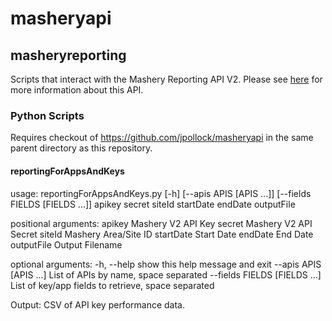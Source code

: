 # masheryapi

## masheryreporting

Scripts that interact with the Mashery Reporting API V2. Please see [here](http://support.mashery.com/docs/read/mashery_api/20_reporting) for more information about this API.

### Python Scripts

Requires checkout of https://github.com/jpollock/masheryapi in the same parent directory as this repository.

#### reportingForAppsAndKeys

usage: reportingForAppsAndKeys.py [-h] [--apis APIS [APIS ...]]
                                  [--fields FIELDS [FIELDS ...]]
                                  apikey secret siteId startDate endDate
                                  outputFile

positional arguments:
  apikey                Mashery V2 API Key
  secret                Mashery V2 API Secret
  siteId                Mashery Area/Site ID
  startDate             Start Date
  endDate               End Date
  outputFile            Output Filename

optional arguments:
  -h, --help            show this help message and exit
  --apis APIS [APIS ...]
                        List of APIs by name, space separated
  --fields FIELDS [FIELDS ...]
                        List of key/app fields to retrieve, space separated


Output: CSV of API key performance data.